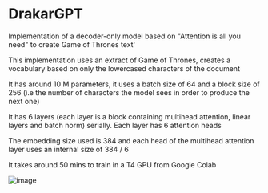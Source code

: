 # DrakarGPT

Implementation of a decoder-only model based on "Attention is all you need" to create Game of Thrones text'

This implementation uses an extract of Game of Thrones, creates a vocabulary based on only the lowercased characters of the document

It has around 10 M parameters, it uses a batch size of 64 and a block size of 256 (i.e the number of characters the model sees in order to produce the next one)

It has 6 layers (each layer is a block containing multihead attention, linear layers and batch norm) serially. Each layer has 6 attention heads

The embedding size used is 384 and each head of the multihead attention layer uses an internal size of 384 / 6

It takes around 50 mins to train in a T4 GPU from Google Colab

![image](https://github.com/user-attachments/assets/f7869f2e-dddf-4b51-8e8f-056615420f79)
